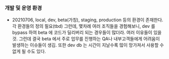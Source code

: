 ### 개발 및 운영 환경
- 20210706,
local, dev, beta(가칭), staging, production 등의 환경이 존재한다.
각 환경들의 정의 필요(tbd)
그런데, 몇차례 여러 조직들을 경험해보니, dev 를 bypass 하여 beta 에 코드가 딜리버리 되는 경우들이 많더라. 여러 이유들이 있을것. 그런데 결국 beta 에서 주로 업무를 진행하는 QA나 내부고객들에게 어려움이 발생하는 이슈들이 생김. 또한 dev db 는 시간이 지날수록 많이 망가져서 사용할 수 없게 될 수도 있다.
